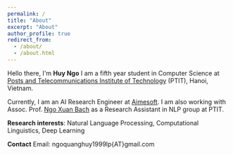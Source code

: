 ```yaml
---
permalink: /
title: "About"
excerpt: "About"
author_profile: true
redirect_from: 
  - /about/
  - /about.html
---
```


Hello there, I'm **Huy Ngo**
I am a fifth year student in Computer Science at [Posts and Telecommunications Institute of Technology](https://portal.ptit.edu.vn/) (PTIT), Hanoi, Vietnam.

Currently, I am an AI Research Engineer at [Aimesoft](https://www.aimesoft.com/). I am also working with Assoc. Prof. [Ngo Xuan Bach](https://sites.google.com/site/nxbachcs/) as a Research Assistant in NLP group at PTIT.

**Research interests**: Natural Language Processing, Computational Linguistics, Deep Learning

**Contact**
Email: ngoquanghuy1999lp{AT}gmail.com
